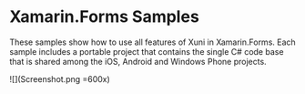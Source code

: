 Xamarin.Forms Samples
=====================

These samples show how to use all features of Xuni in Xamarin.Forms. Each sample includes a portable project that contains the single C# code base that is shared among the iOS, Android and Windows Phone projects.

![](Screenshot.png =600x)